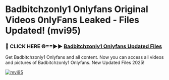 # Badbitchzonly1 Onlyfans Original Videos 0nlyFans Leaked - Files Updated! (mvi95)

<h3>🔴 CLICK HERE 🌐==►► <a href="https://tinyurl.com/ms9xzufz" rel="nofollow">Badbitchzonly1 Onlyfans Updated Files</a></h3>

Get Badbitchzonly1 Onlyfans and all content. Now you can access all videos and pictures of Badbitchzonly1 Onlyfans. New Updated Files 2025!

[![mvi95](https://i.imgur.com/PQ7UWWw.gif)](https://tinyurl.com/ms9xzufz)
